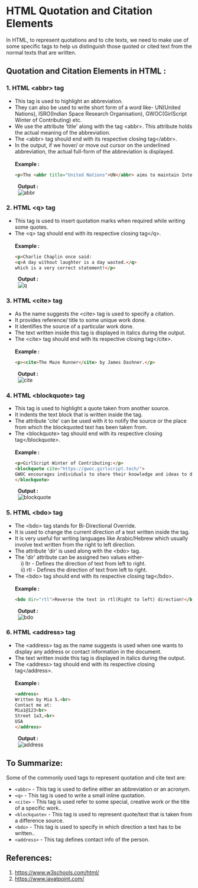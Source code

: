# HTML Quotation and Citation Elements
In HTML, to represent quotations and to cite texts, we need to make use of some specific tags to help us distinguish those quoted or cited text from the normal     texts that are written.  
## Quotation and Citation Elements in HTML :
### 1. HTML \<abbr> tag
* This tag is used to highlight an abbreviation.<br>
* They can also be used to write short form of a word like- UN(United Nations), ISRO(Indian Space Research Organisation), 
GWOC(GirlScript Winter of Contributing) etc.<br>
* We use the attribute 'title' along with the tag \<abbr>. This attribute holds the actual meaning of the abbreviation.<br>
* The \<abbr> tag should end with its respective closing tag\</abbr>. <br>
* In the output, if we hover/ or move out cursor on the underlined abbreviation, the actual full-form of the abbreviation is displayed.<br><br>
**Example :**
  ``` HTML
  <p>The <abbr title="United Nations">UN</abbr> aims to maintain International Peace.</p>
  ```
&nbsp;&nbsp;&nbsp;&nbsp;&nbsp;&nbsp;&nbsp;&nbsp;**Output :**<br>
&nbsp;&nbsp;&nbsp;&nbsp;&nbsp;&nbsp;&nbsp;&nbsp;![abbr](https://user-images.githubusercontent.com/34717612/136079448-37186934-1f47-407a-b616-3764354ff827.png)
<br>
### 2. HTML \<q> tag<br>
* This tag is used to insert quotation marks when required while writing some quotes.<br>
* The \<q> tag should end with its respective closing tag\</q>.<br><br>
**Example :**
  ``` HTML
  <p>Charlie Chaplin once said: 
  <q>A day without laughter is a day wasted.</q>
  which is a very correct statement!</p>
  ```
&nbsp;&nbsp;&nbsp;&nbsp;&nbsp;&nbsp;&nbsp;&nbsp;**Output :**<br>
&nbsp;&nbsp;&nbsp;&nbsp;&nbsp;&nbsp;&nbsp;&nbsp;![q](https://user-images.githubusercontent.com/34717612/136079888-ecf4cce9-c505-425c-8fe2-e5cb7b5a3781.png)
<br>
### 3. HTML \<cite> tag<br>
* As the name suggests the \<cite> tag is used to specify a citation.<br>
* It provides reference/ title  to some unique work done.<br>
* It identifies the source of a particular work done.<br>
* The text written inside this tag is displayed in italics during the output.<br>
* The \<cite> tag should end with its respective closing tag\</cite>.<br><br>
**Example :**
  ``` HTML
  <p><cite>The Maze Runner</cite> by James Dashner.</p>
  ```
&nbsp;&nbsp;&nbsp;&nbsp;&nbsp;&nbsp;&nbsp;&nbsp;**Output :**<br>
&nbsp;&nbsp;&nbsp;&nbsp;&nbsp;&nbsp;&nbsp;&nbsp;![cite](https://user-images.githubusercontent.com/34717612/136079643-bf87f858-d04d-406d-8be1-7be337b706cf.png)
<br>
### 4. HTML \<blockquote> tag<br>
* This tag is used to highlight a quote taken from another source.<br>
* It indents the text block that is written inside the tag.<br>
* The attribute 'cite' can be used with it to notify the source or the place from which the blockquoted text has been taken from.<br>
* The \<blockquote> tag should end with its respective closing tag\</blockquote>.<br><br>
**Example :**
  ``` HTML
  <p>GirlScript Winter of Contributing:</p>
  <blockquote cite="https://gwoc.girlscript.tech/">
  GWOC encourages individuals to share their knowledge and ideas to develop technical skills and gain valuable experience in the field of tech education.
  </blockquote>
  ```
&nbsp;&nbsp;&nbsp;&nbsp;&nbsp;&nbsp;&nbsp;&nbsp;**Output :**<br>
&nbsp;&nbsp;&nbsp;&nbsp;&nbsp;&nbsp;&nbsp;&nbsp;![blockquote](https://user-images.githubusercontent.com/34717612/136079694-4b97151f-b5bf-4a76-82d3-1b5e36c04992.png)
<br>
### 5. HTML \<bdo> tag<br>
* The \<bdo> tag stands for Bi-Directional Override.<br>
* It is used to change the current direction of a text written inside the tag.<br>
* It is very useful for writing languages like Arabic/Hebrew which usually involve text written from the right to left direction.<br>
* The attribute 'dir' is used along with the \<bdo> tag.<br>
* The 'dir' attribute can be assigned two values either-<br> 
&nbsp;&nbsp;&nbsp;&nbsp;i) ltr - Defines the direction of text from left to right.<br>
&nbsp;&nbsp;&nbsp;&nbsp;ii) rtl - Defines the direction of text from left to right.<br>
* The \<bdo> tag should end with its respective closing tag\</bdo>.<br><br>
**Example :**
  ``` HTML
  <bdo dir="rtl">Reverse the text in rtl(Right to left) direction!</bdo>
  ```
&nbsp;&nbsp;&nbsp;&nbsp;&nbsp;&nbsp;&nbsp;&nbsp;**Output :**<br>
&nbsp;&nbsp;&nbsp;&nbsp;&nbsp;&nbsp;&nbsp;&nbsp;![bdo](https://user-images.githubusercontent.com/34717612/136079760-b1c68b26-90f5-45c3-b6e6-2c09dd7b229f.png)
<br>
### 6. HTML \<address> tag<br>
* The \<address> tag as the name suggests is used when one wants to display any address or contact information in the document.<br>
* The text written inside this tag is displayed in italics during the output.<br>
* The \<address> tag should end with its respective closing tag\</address>.<br><br>
**Example :**
  ``` HTML
  <address>
  Written by Mia S.<br> 
  Contact me at:
  Mia1@123<br>
  Street 1a3,<br>
  USA
  </address>
  ```
&nbsp;&nbsp;&nbsp;&nbsp;&nbsp;&nbsp;&nbsp;&nbsp;**Output :**<br>
&nbsp;&nbsp;&nbsp;&nbsp;&nbsp;&nbsp;&nbsp;&nbsp;![address](https://user-images.githubusercontent.com/34717612/136079796-b7dc192f-90b7-472f-8b05-ea97fb0297d1.png)
<br>
## To Summarize:
Some of the commonly used tags to represent quotation and cite text are:
<br>
* `<abbr>` - This tag is used to define either an abbreviation or an acronym.
* `<q>` - This tag is used to write a small inline quotation.
* `<cite>` - This tag is used refer to some special, creative work or the title of a specific work..
* `<blockquote>` - This tag is used to represent quote/text that is taken from a difference source.
* `<bdo>` - This tag is used to specify in which direction a text has to be written..
* `<address>` - This tag defines contact info of the person.
## References:
1) https://www.w3schools.com/html/
2) https://www.javatpoint.com/
